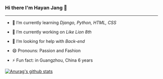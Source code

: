 ### Hi there I'm Hayan Jang 👋
* * *
- 🌱 I’m currently learning _Django, Python, HTML, CSS_
- 🔭 I’m currently working on _Like Lion 8th_
- 🤔 I’m looking for help with _Back-end_


- 😄 Pronouns: Passion and Fashion
- ⚡ Fun fact: in Guangzhou, China 6 years

[![Anurag's github stats](https://github-readme-stats.vercel.app/api?username=white-jang&show_icons=true)](https://github.com/anuraghazra/github-readme-stats)
